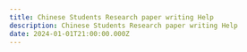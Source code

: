```yaml
---
title: Chinese Students Research paper writing Help
description: Chinese Students Research paper writing Help
date: 2024-01-01T21:00:00.000Z
---
```


